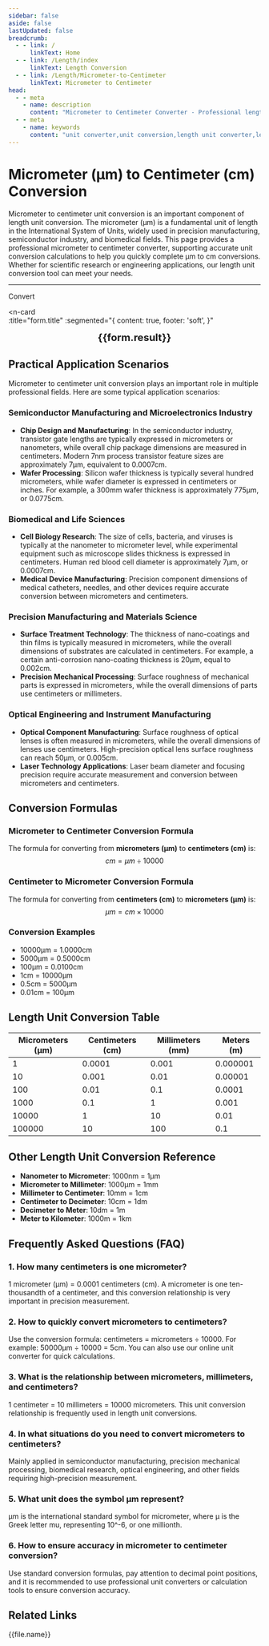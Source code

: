 ```yaml
---
sidebar: false
aside: false
lastUpdated: false
breadcrumb:
  - - link: /
      linkText: Home
  - - link: /Length/index
      linkText: Length Conversion
  - - link: /Length/Micrometer-to-Centimeter
      linkText: Micrometer to Centimeter
head:
  - - meta
    - name: description
      content: "Micrometer to Centimeter Converter - Professional length unit conversion tool. Supports μm, mm, cm and other unit conversions, providing accurate micrometer to centimeter conversion formulas and practical application examples."
  - - meta
    - name: keywords
      content: "unit converter,unit conversion,length unit converter,length unit conversion,dimension conversion,length unit conversion,length unit conversion table,micrometer,millimeter,micrometer to centimeter conversion,one micrometer,micrometer to meter conversion,um unit,micrometer unit,µm,millimeter to micrometer conversion,what is micron unit,decimeter unit,micrometer and meter,how many millimeters in one micrometer,microns,um to mm conversion,how many micrometers in one millimeter,micrometer,目数,micrometer symbol,μm to mm conversion,micrometer to millimeter conversion,millimeter and micrometer,micrometer unit,μm unit,what is m unit,what is um unit,what is μm unit,micrometer and millimeter,μm,um,micrometer symbol"
---
```

# Micrometer (μm) to Centimeter (cm) Conversion

Micrometer to centimeter unit conversion is an important component of length unit conversion. The micrometer (μm) is a fundamental unit of length in the International System of Units, widely used in precision manufacturing, semiconductor industry, and biomedical fields. This page provides a professional micrometer to centimeter converter, supporting accurate unit conversion calculations to help you quickly complete μm to cm conversions. Whether for scientific research or engineering applications, our length unit conversion tool can meet your needs.

---
<script setup>
import { onMounted, reactive, inject, ref } from 'vue'
import { NButton, NForm, NFormItem, NInput, NInputNumber, NSelect, NCard, useMessage,NGrid ,NGi } from 'naive-ui'
import { defineClientComponent } from 'vitepress'
import { Length } from '../files';
const seoKey = ['unit converter','unit conversion','length unit converter','length unit conversion','dimension conversion','length unit conversion','length unit conversion table','micrometer','millimeter','millimeter','micrometer','micrometer','nanometer','meter to micrometer conversion','micrometer to centimeter conversion','one micrometer','micrometer to meter conversion','um unit','micrometer unit','µm','millimeter to micrometer conversion','what is micron unit','decimeter unit','micrometer and meter','how many millimeters in one micrometer','microns','um to mm conversion','how many micrometers in one millimeter','micrometer','mesh','micrometer symbol','μm to mm conversion','micrometer to millimeter conversion','millimeter and micrometer','micrometer unit','μm unit','what is m unit','what is um unit','what is μm unit','micrometer and millimeter','μm','um','micrometer symbol']
const convert = inject('convert')

const form = reactive({
  number: null,
  result: '',
  title:'Micrometer (μm) to Centimeter (cm) Conversion',
})

const convertHandler = () => {
  if (form.number !== null && !isNaN(form.number)) {
    const convertedValue = parseFloat(form.number) / 10000
    form.result = `${form.number}μm = ${convertedValue.toFixed(4)}cm`
  } else {
    form.result = 'Please enter a valid number.'
  }
}
</script>

<n-form size="large" :model="form">
  <n-form-item label="Micrometers (μm)">
    <n-input-number v-model:value="form.number" placeholder="Enter micrometers" style="width: 100%" />
  </n-form-item>
  <n-form-item>
    <n-button type="info" @click="convertHandler" block>Convert</n-button>
  </n-form-item>
</n-form>

<n-card  
  :title="form.title"
  :segmented="{
    content: true,
    footer: 'soft',
  }"
>
  <div  style="text-align:center;font-size:20px;">
    <strong>{{form.result}}</strong>
  </div>
    <template #footer>
    <div>
      <span v-for="item of seoKey">{{item}}，</span>
    </div>
  </template>
</n-card>

## Practical Application Scenarios

Micrometer to centimeter unit conversion plays an important role in multiple professional fields. Here are some typical application scenarios:

### Semiconductor Manufacturing and Microelectronics Industry
- **Chip Design and Manufacturing**: In the semiconductor industry, transistor gate lengths are typically expressed in micrometers or nanometers, while overall chip package dimensions are measured in centimeters. Modern 7nm process transistor feature sizes are approximately 7μm, equivalent to 0.0007cm.
- **Wafer Processing**: Silicon wafer thickness is typically several hundred micrometers, while wafer diameter is expressed in centimeters or inches. For example, a 300mm wafer thickness is approximately 775μm, or 0.0775cm.

### Biomedical and Life Sciences
- **Cell Biology Research**: The size of cells, bacteria, and viruses is typically at the nanometer to micrometer level, while experimental equipment such as microscope slides thickness is expressed in centimeters. Human red blood cell diameter is approximately 7μm, or 0.0007cm.
- **Medical Device Manufacturing**: Precision component dimensions of medical catheters, needles, and other devices require accurate conversion between micrometers and centimeters.

### Precision Manufacturing and Materials Science
- **Surface Treatment Technology**: The thickness of nano-coatings and thin films is typically measured in micrometers, while the overall dimensions of substrates are calculated in centimeters. For example, a certain anti-corrosion nano-coating thickness is 20μm, equal to 0.002cm.
- **Precision Mechanical Processing**: Surface roughness of mechanical parts is expressed in micrometers, while the overall dimensions of parts use centimeters or millimeters.

### Optical Engineering and Instrument Manufacturing
- **Optical Component Manufacturing**: Surface roughness of optical lenses is often measured in micrometers, while the overall dimensions of lenses use centimeters. High-precision optical lens surface roughness can reach 50μm, or 0.005cm.
- **Laser Technology Applications**: Laser beam diameter and focusing precision require accurate measurement and conversion between micrometers and centimeters.

## Conversion Formulas

### Micrometer to Centimeter Conversion Formula
The formula for converting from **micrometers (μm)** to **centimeters (cm)** is:
$$ cm = μm \div 10000 $$

### Centimeter to Micrometer Conversion Formula
The formula for converting from **centimeters (cm)** to **micrometers (μm)** is:
$$ μm = cm \times 10000 $$

### Conversion Examples
- 10000μm = 1.0000cm
- 5000μm = 0.5000cm
- 100μm = 0.0100cm
- 1cm = 10000μm
- 0.5cm = 5000μm
- 0.01cm = 100μm

## Length Unit Conversion Table

| Micrometers (μm) | Centimeters (cm) | Millimeters (mm) | Meters (m) |
|------------------|------------------|------------------|------------|
| 1 | 0.0001 | 0.001 | 0.000001 |
| 10 | 0.001 | 0.01 | 0.00001 |
| 100 | 0.01 | 0.1 | 0.0001 |
| 1000 | 0.1 | 1 | 0.001 |
| 10000 | 1 | 10 | 0.01 |
| 100000 | 10 | 100 | 0.1 |

## Other Length Unit Conversion Reference

- **Nanometer to Micrometer**: 1000nm = 1μm
- **Micrometer to Millimeter**: 1000μm = 1mm  
- **Millimeter to Centimeter**: 10mm = 1cm
- **Centimeter to Decimeter**: 10cm = 1dm
- **Decimeter to Meter**: 10dm = 1m
- **Meter to Kilometer**: 1000m = 1km

## Frequently Asked Questions (FAQ)

### 1. How many centimeters is one micrometer?
1 micrometer (μm) = 0.0001 centimeters (cm). A micrometer is one ten-thousandth of a centimeter, and this conversion relationship is very important in precision measurement.

### 2. How to quickly convert micrometers to centimeters?
Use the conversion formula: centimeters = micrometers ÷ 10000. For example: 50000μm ÷ 10000 = 5cm. You can also use our online unit converter for quick calculations.

### 3. What is the relationship between micrometers, millimeters, and centimeters?
1 centimeter = 10 millimeters = 10000 micrometers. This unit conversion relationship is frequently used in length unit conversions.

### 4. In what situations do you need to convert micrometers to centimeters?
Mainly applied in semiconductor manufacturing, precision mechanical processing, biomedical research, optical engineering, and other fields requiring high-precision measurement.

### 5. What unit does the symbol μm represent?
μm is the international standard symbol for micrometer, where μ is the Greek letter mu, representing 10^-6, or one millionth.

### 6. How to ensure accuracy in micrometer to centimeter conversion?
Use standard conversion formulas, pay attention to decimal point positions, and it is recommended to use professional unit converters or calculation tools to ensure conversion accuracy.

## Related Links
<n-grid x-gap="12" :cols="2">
  <n-gi v-for="(file, index) in Length" :key="index">
    <n-button
      text
      tag="a"
      :href="file.path"
      type="info"
    >
      {{file.name}}
    </n-button>
  </n-gi>
</n-grid>